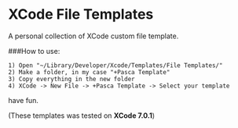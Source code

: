 # XCode File Templates
A personal collection of XCode custom file template.

###How to use:

    1) Open "~/Library/Developer/Xcode/Templates/File Templates/"  
    2) Make a folder, in my case "+Pasca Template"  
    3) Copy everything in the new folder  
    4) XCode -> New File -> +Pasca Template -> Select your template  

have fun.

(These templates was tested on **XCode 7.0.1**)
